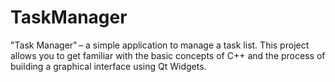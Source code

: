 # TaskManager
"Task Manager" – a simple application to manage a task list. This project allows you to get familiar with the basic concepts of C++ and the process of building a graphical interface using Qt Widgets.
